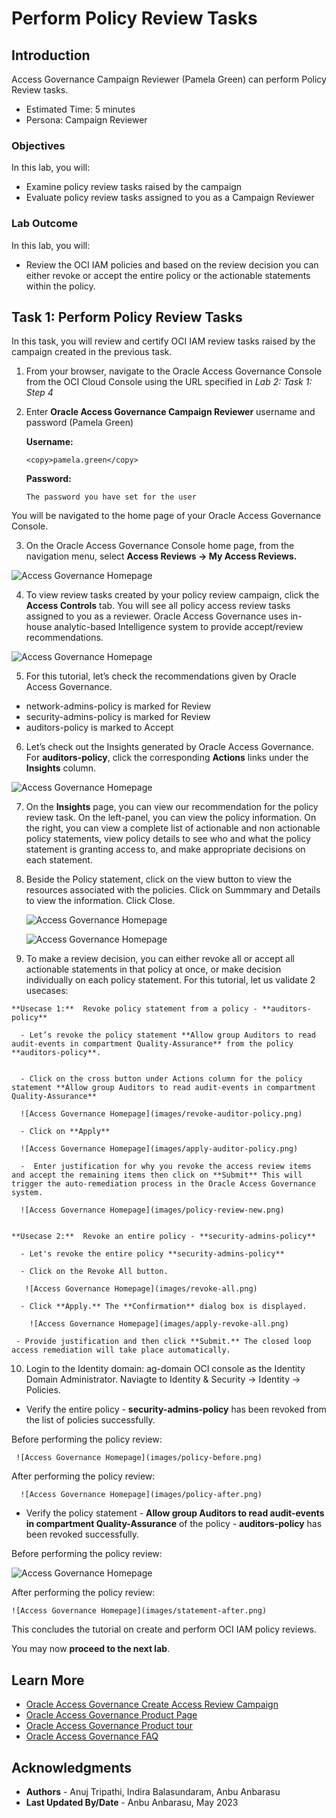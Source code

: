 # Perform Policy Review Tasks

## Introduction

Access Governance Campaign Reviewer (Pamela Green) can perform Policy Review tasks. 

* Estimated Time: 5 minutes
* Persona: Campaign Reviewer

### Objectives

In this lab, you will:

* Examine policy review tasks raised by the campaign
* Evaluate policy review tasks assigned to you as a Campaign Reviewer

### Lab Outcome 

In this lab, you will:

* Review the OCI IAM policies and based on the review decision you can either revoke or accept the entire policy or the actionable statements within the policy. 


## Task 1: Perform Policy Review Tasks

  In this task, you will review and certify OCI IAM review tasks raised by the campaign created in the previous task.


1. From your browser, navigate to the Oracle Access Governance Console from the OCI Cloud Console using the URL specified in *Lab 2: Task 1: Step 4* 


2. Enter **Oracle Access Governance Campaign Reviewer** username and password (Pamela Green)

    **Username:**
    ```
    <copy>pamela.green</copy>
    ```

    **Password:**
    ```
    The password you have set for the user
    ```


  You will be navigated to the home page of your Oracle Access Governance Console.

  3. On the Oracle Access Governance Console home page, from the navigation menu, select **Access Reviews -> My Access Reviews.** 
 
  ![Access Governance Homepage](images/navigate-access-review.png)

  4. To view review tasks created by your policy review campaign, click the **Access Controls** tab. You will see all policy access review tasks assigned to you as a reviewer. Oracle Access Governance uses in-house analytic-based Intelligence system to provide accept/review recommendations.

  ![Access Governance Homepage](images/view-reviews.png)

  5. For this tutorial, let’s check the recommendations given by Oracle Access Governance. 

   - network-admins-policy is marked for Review
   - security-admins-policy is marked for Review
   - auditors-policy is marked to Accept


  6. Let’s check out the Insights generated by Oracle Access Governance. For **auditors-policy**, click the corresponding **Actions** links under the **Insights** column.

  ![Access Governance Homepage](images/insights-page.png)



  7. On the **Insights** page, you can view our recommendation for the policy review task. On the left-panel, you can view the policy information. On the right, you can view a complete list of actionable and non actionable policy statements, view policy details to see who and what the policy statement is granting access to, and make appropriate decisions on each statement.



  8. Beside the Policy statement, click on the view button to view the resources associated with the policies. Click on Summmary and Details to view the information. Click Close. 

     ![Access Governance Homepage](images/policy-details.png)

     ![Access Governance Homepage](images/statement-details.png)


  9. To make a review decision, you can either revoke all or accept all actionable statements in that policy at once, or make decision individually on each policy statement. For this tutorial, let us validate 2 usecases:

    **Usecase 1:**  Revoke policy statement from a policy - **auditors-policy**

      - Let’s revoke the policy statement **Allow group Auditors to read audit-events in compartment Quality-Assurance** from the policy  **auditors-policy**. 


      - Click on the cross button under Actions column for the policy statement **Allow group Auditors to read audit-events in compartment Quality-Assurance**

      ![Access Governance Homepage](images/revoke-auditor-policy.png)

      - Click on **Apply**

      ![Access Governance Homepage](images/apply-auditor-policy.png)

      -  Enter justification for why you revoke the access review items and accept the remaining items then click on **Submit** This will trigger the auto-remediation process in the Oracle Access Governance system.

      ![Access Governance Homepage](images/policy-review-new.png)


    **Usecase 2:**  Revoke an entire policy - **security-admins-policy** 

      - Let's revoke the entire policy **security-admins-policy** 

      - Click on the Revoke All button. 

       ![Access Governance Homepage](images/revoke-all.png)

      - Click **Apply.** The **Confirmation** dialog box is displayed.

        ![Access Governance Homepage](images/apply-revoke-all.png)

     - Provide justification and then click **Submit.** The closed loop access remediation will take place automatically.

   10. Login to the Identity domain: ag-domain OCI console as the Identity Domain Administrator. Naviagte to Identity & Security -> Identity -> Policies.

  * Verify the entire policy - **security-admins-policy** has been revoked from the list of policies successfully. 

   Before performing the policy review:

     ![Access Governance Homepage](images/policy-before.png)

 
   
   After performing the policy review: 

      ![Access Governance Homepage](images/policy-after.png)


  * Verify the policy statement - **Allow group Auditors to read audit-events in compartment Quality-Assurance** of the policy -  **auditors-policy** has been revoked successfully. 

  Before performing the policy review:

   ![Access Governance Homepage](images/statement-before.png)
   

  After performing the policy review: 

    ![Access Governance Homepage](images/statement-after.png)




  This concludes the tutorial on create and perform OCI IAM policy reviews. 


  You may now **proceed to the next lab**. 

## Learn More

* [Oracle Access Governance Create Access Review Campaign](https://docs.oracle.com/en/cloud/paas/access-governance/pdapg/index.html)
* [Oracle Access Governance Product Page](https://www.oracle.com/security/cloud-security/access-governance/)
* [Oracle Access Governance Product tour](https://www.oracle.com/webfolder/s/quicktours/paas/pt-sec-access-governance/index.html)
* [Oracle Access Governance FAQ](https://www.oracle.com/security/cloud-security/access-governance/faq/)

## Acknowledgments
* **Authors** - Anuj Tripathi, Indira Balasundaram, Anbu Anbarasu 
* **Last Updated By/Date** - Anbu Anbarasu, May 2023
